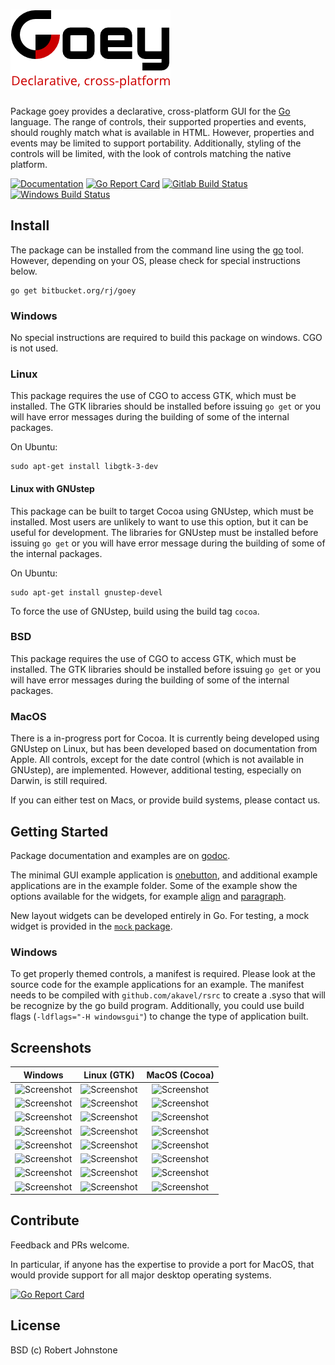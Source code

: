 # ![Goey](./logo256x128.png)

Package goey provides a declarative, cross-platform GUI for the
[Go](https://golang.org/) language. The range of controls, their supported
properties and events, should roughly match what is available in HTML. However,
properties and events may be limited to support portability. Additionally,
styling of the controls will be limited, with the look of controls matching the
native platform.

[![Documentation](https://godoc.org/bitbucket.org/rj/goey?status.svg)](http://godoc.org/bitbucket.org/rj/goey)
[![Go Report Card](https://goreportcard.com/badge/bitbucket.org/rj/goey)](https://goreportcard.com/report/bitbucket.org/rj/goey) 
[![Gitlab Build Status](https://gitlab.com/stone.code/goey/badges/master/pipeline.svg)](https://gitlab.com/stone.code/goey/pipelines)
[![Windows Build Status](https://ci.appveyor.com/api/projects/status/3n6qnl555b5sho70?svg=true)](https://ci.appveyor.com/project/rj/goey) 

## Install

The package can be installed from the command line using the
[go](https://golang.org/cmd/go/) tool.  However, depending on your OS, please
check for special instructions below.

    go get bitbucket.org/rj/goey

### Windows

No special instructions are required to build this package on windows.  CGO is not used.

### Linux

This package requires the use of CGO to access GTK, which must be installed.  The GTK libraries should be installed before issuing `go get` or you will have error messages during the building of some of the internal packages.

On Ubuntu:

    sudo apt-get install libgtk-3-dev

#### Linux with GNUstep

This package can be built to target Cocoa using GNUstep, which must be installed.  Most users are unlikely to want to use this option, but it can be useful for development.  The libraries for GNUstep must be installed before issuing `go get` or you will have error message during the building of some of the internal packages.

On Ubuntu:

    sudo apt-get install gnustep-devel

To force the use of GNUstep, build using the build tag `cocoa`.

### BSD

This package requires the use of CGO to access GTK, which must be installed.  The GTK libraries should be installed before issuing `go get` or you will have error messages during the building of some of the internal packages.

### MacOS

There is a in-progress port for Cocoa.  It is currently being developed using GNUstep on Linux, but has been developed based on documentation from Apple.  All controls, except for the date control (which is not available in GNUstep), are implemented.  However, additional testing, especially on Darwin, is still required.

If you can either test on Macs, or provide build systems, please contact us.

## Getting Started

Package documentation and examples are on [godoc](https://godoc.org/bitbucket.org/rj/goey).

The minimal GUI example application is [onebutton](https://godoc.org/bitbucket.org/rj/goey/example/onebutton), and additional example applications are in the example folder.  Some of the example show the options available for the widgets, for example [align](https://godoc.org/bitbucket.org/rj/goey/example/align) and [paragraph](https://godoc.org/bitbucket.org/rj/goey/example/paragraph).

New layout widgets can be developed entirely in Go.  For testing, a mock widget is provided in the [`mock` package](https://godoc.org/bitbucket.org/rj/goey/mock).

### Windows

To get properly themed controls, a manifest is required. Please look at the
source code for the example applications for an example. The manifest needs to
be compiled with `github.com/akavel/rsrc` to create a .syso that will be
recognize by the go build program. Additionally, you could use build flags
(`-ldflags="-H windowsgui"`) to change the type of application built.

## Screenshots

| Windows    | Linux (GTK) | MacOS (Cocoa) |
|:----------:|:-----------:|:-------------:|
|![Screenshot](https://bitbucket.org/rj/goey/raw/master/example/onebutton/onebutton_windows.png)|![Screenshot](https://bitbucket.org/rj/goey/raw/master/example/onebutton/onebutton_gtk.png)|![Screenshot](https://bitbucket.org/rj/goey/raw/master/example/onebutton/onebutton_cocoa.png)|
|![Screenshot](https://bitbucket.org/rj/goey/raw/master/example/twofields/twofields_windows.png)|![Screenshot](https://bitbucket.org/rj/goey/raw/master/example/twofields/twofields_gtk.png)|![Screenshot](https://bitbucket.org/rj/goey/raw/master/example/twofields/twofields_cocoa.png)|
|![Screenshot](https://bitbucket.org/rj/goey/raw/master/example/decoration/decoration_windows.png)|![Screenshot](https://bitbucket.org/rj/goey/raw/master/example/decoration/decoration_gtk.png)|![Screenshot](https://bitbucket.org/rj/goey/raw/master/example/decoration/decoration_cocoa.png)|
|![Screenshot](https://bitbucket.org/rj/goey/raw/master/example/colour/colour_windows.png)|![Screenshot](https://bitbucket.org/rj/goey/raw/master/example/colour/colour_gtk.png)|![Screenshot](https://bitbucket.org/rj/goey/raw/master/example/colour/colour_cocoa.png)|
|![Screenshot](https://bitbucket.org/rj/goey/raw/master/example/feettometer/feettometer_windows.png)|![Screenshot](https://bitbucket.org/rj/goey/raw/master/example/feettometer/feettometer_gtk.png)|![Screenshot](https://bitbucket.org/rj/goey/raw/master/example/feettometer/feettometer_cocoa.png)|
|![Screenshot](https://bitbucket.org/rj/goey/raw/master/example/controls/controls1_windows.png)|![Screenshot](https://bitbucket.org/rj/goey/raw/master/example/controls/controls1_gtk.png)|![Screenshot](https://bitbucket.org/rj/goey/raw/master/example/controls/controls1_cocoa.png)|
|![Screenshot](https://bitbucket.org/rj/goey/raw/master/example/controls/controls2_windows.png)|![Screenshot](https://bitbucket.org/rj/goey/raw/master/example/controls/controls2_gtk.png)|![Screenshot](https://bitbucket.org/rj/goey/raw/master/example/controls/controls2_cocoa.png)|
|![Screenshot](https://bitbucket.org/rj/goey/raw/master/example/controls/controls3_windows.png)|![Screenshot](https://bitbucket.org/rj/goey/raw/master/example/controls/controls3_gtk.png)|![Screenshot](https://bitbucket.org/rj/goey/raw/master/example/controls/controls3_cocoa.png)|

## Contribute

Feedback and PRs welcome.

In particular, if anyone has the expertise to provide a port for MacOS, that would provide support for all major desktop operating systems.

[![Go Report Card](https://goreportcard.com/badge/bitbucket.org/rj/goey)](https://goreportcard.com/report/bitbucket.org/rj/goey)


## License

BSD (c) Robert Johnstone
